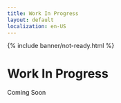 ```yaml
---
title: Work In Progress
layout: default
localization: en-US
---
```


{% include banner/not-ready.html %}

# Work In Progress

Coming Soon
